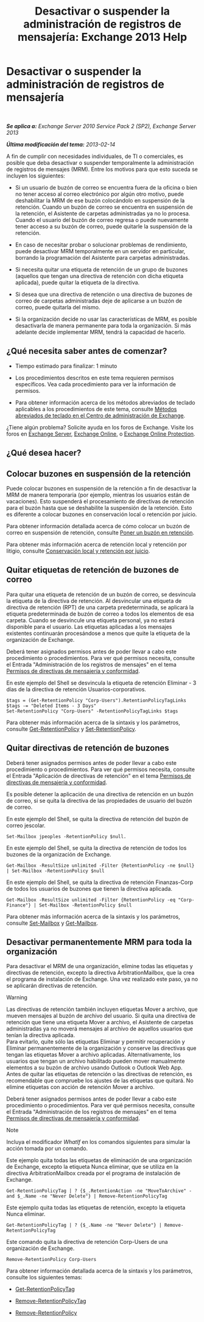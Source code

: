 ﻿---
title: 'Desactivar o suspender la administración de registros de mensajería: Exchange 2013 Help'
TOCTitle: Desactivar o suspender la administración de registros de mensajería
ms:assetid: 631191aa-3bba-4ebf-a727-c48ed2ebe176
ms:mtpsurl: https://technet.microsoft.com/es-es/library/Aa998580(v=EXCHG.150)
ms:contentKeyID: 52062028
ms.date: 05/22/2018
mtps_version: v=EXCHG.150
ms.translationtype: MT
---

# Desactivar o suspender la administración de registros de mensajería

 

_**Se aplica a:** Exchange Server 2010 Service Pack 2 (SP2), Exchange Server 2013_

_**Última modificación del tema:** 2013-02-14_

A fin de cumplir con necesidades individuales, de TI o comerciales, es posible que deba desactivar o suspender temporalmente la administración de registros de mensajes (MRM). Entre los motivos para que esto suceda se incluyen los siguientes:

  - Si un usuario de buzón de correo se encuentra fuera de la oficina o bien no tener acceso al correo electrónico por algún otro motivo, puede deshabilitar la MRM de ese buzón colocándolo en suspensión de la retención. Cuando un buzón de correo se encuentra en suspensión de la retención, el Asistente de carpetas administradas ya no lo procesa. Cuando el usuario del buzón de correo regresa o puede nuevamente tener acceso a su buzón de correo, puede quitarle la suspensión de la retención.

  - En caso de necesitar probar o solucionar problemas de rendimiento, puede desactivar MRM temporalmente en un servidor en particular, borrando la programación del Asistente para carpetas administradas.

  - Si necesita quitar una etiqueta de retención de un grupo de buzones (aquellos que tengan una directiva de retención con dicha etiqueta aplicada), puede quitar la etiqueta de la directiva.

  - Si desea que una directiva de retención o una directiva de buzones de correo de carpetas administradas deje de aplicarse a un buzón de correo, puede quitarla del mismo.

  - Si la organización decide no usar las características de MRM, es posible desactivarla de manera permanente para toda la organización. Si más adelante decide implementar MRM, tendrá la capacidad de hacerlo.

## ¿Qué necesita saber antes de comenzar?

  - Tiempo estimado para finalizar: 1 minuto

  - Los procedimientos descritos en este tema requieren permisos específicos. Vea cada procedimiento para ver la información de permisos.

  - Para obtener información acerca de los métodos abreviados de teclado aplicables a los procedimientos de este tema, consulte [Métodos abreviados de teclado en el Centro de administración de Exchange](keyboard-shortcuts-in-the-exchange-admin-center-exchange-online-protection-help.md).

¿Tiene algún problema? Solicite ayuda en los foros de Exchange. Visite los foros en [Exchange Server](https://go.microsoft.com/fwlink/p/?linkid=60612), [Exchange Online](https://go.microsoft.com/fwlink/p/?linkid=267542), o [Exchange Online Protection](https://go.microsoft.com/fwlink/p/?linkid=285351).

## ¿Qué desea hacer?

## Colocar buzones en suspensión de la retención

Puede colocar buzones en suspensión de la retención a fin de desactivar la MRM de manera temporaria (por ejemplo, mientras los usuarios están de vacaciones). Esto suspenderá el procesamiento de directivas de retención para el buzón hasta que se deshabilite la suspensión de la retención. Esto es diferente a colocar buzones en conservación local o retención por juicio.

Para obtener información detallada acerca de cómo colocar un buzón de correo en suspensión de retención, consulte [Poner un buzón en retención](place-a-mailbox-on-retention-hold-exchange-2013-help.md).

Para obtener más información acerca de retención local y retención por litigio, consulte [Conservación local y retención por juicio](in-place-hold-and-litigation-hold-exchange-2013-help.md).

## Quitar etiquetas de retención de buzones de correo

Para quitar una etiqueta de retención de un buzón de correo, se desvincula la etiqueta de la directiva de retención. Al desvincular una etiqueta de directiva de retención (RPT) de una carpeta predeterminada, se aplicará la etiqueta predeterminada de buzón de correo a todos los elementos de esa carpeta. Cuando se desvincule una etiqueta personal, ya no estará disponible para el usuario. Las etiquetas aplicadas a los mensajes existentes continuarán procesándose a menos que quite la etiqueta de la organización de Exchange.

Deberá tener asignados permisos antes de poder llevar a cabo este procedimiento o procedimientos. Para ver qué permisos necesita, consulte el Entrada "Administración de los registros de mensajes" en el tema [Permisos de directivas de mensajería y conformidad](messaging-policy-and-compliance-permissions-exchange-2013-help.md).

En este ejemplo del Shell se desvincula la etiqueta de retención Eliminar - 3 días de la directiva de retención Usuarios-corporativos.

    $tags = (Get-RetentionPolicy "Corp-Users").RetentionPolicyTagLinks
    $tags -= "Deleted Items - 3 Days"
    Set-RetentionPolicy "Corp-Users" -RetentionPolicyTagLinks $tags

Para obtener más información acerca de la sintaxis y los parámetros, consulte [Get-RetentionPolicy](https://technet.microsoft.com/es-es/library/dd298086\(v=exchg.150\)) y [Set-RetentionPolicy](https://technet.microsoft.com/es-es/library/dd335196\(v=exchg.150\)).

## Quitar directivas de retención de buzones

Deberá tener asignados permisos antes de poder llevar a cabo este procedimiento o procedimientos. Para ver qué permisos necesita, consulte el Entrada "Aplicación de directivas de retención" en el tema [Permisos de directivas de mensajería y conformidad](messaging-policy-and-compliance-permissions-exchange-2013-help.md).

Es posible detener la aplicación de una directiva de retención en un buzón de correo, si se quita la directiva de las propiedades de usuario del buzón de correo.

En este ejemplo del Shell, se quita la directiva de retención del buzón de correo jescolar.

    Set-Mailbox jpeoples -RetentionPolicy $null.

En este ejemplo del Shell, se quita la directiva de retención de todos los buzones de la organización de Exchange.

    Get-Mailbox -ResultSize unlimited -Filter {RetentionPolicy -ne $null} | Set-Mailbox -RetentionPolicy $null

En este ejemplo del Shell, se quita la directiva de retención Finanzas-Corp de todos los usuarios de buzones que tienen la directiva aplicada.

    Get-Mailbox -ResultSize unlimited -Filter {RetentionPolicy -eq "Corp-Finance"} | Set-Mailbox -RetentionPolicy $null

Para obtener más información acerca de la sintaxis y los parámetros, consulte [Set-Mailbox](https://technet.microsoft.com/es-es/library/bb123981\(v=exchg.150\)) y [Get-Mailbox](https://technet.microsoft.com/es-es/library/bb123685\(v=exchg.150\)).

## Desactivar permanentemente MRM para toda la organización

Para desactivar el MRM de una organización, elimine todas las etiquetas y directivas de retención, excepto la directiva ArbitrationMailbox, que la crea el programa de instalación de Exchange. Una vez realizado este paso, ya no se aplicarán directivas de retención.


> [!WARNING]
> Las directivas de retención también incluyen etiquetas Mover a archivo, que mueven mensajes al buzón de archivo del usuario. Si quita una directiva de retención que tiene una etiqueta Mover a archivo, el Asistente de carpetas administradas ya no moverá mensajes al archivo de aquellos usuarios que tenían la directiva aplicada.<BR>Para evitarlo, quite sólo las etiquetas Eliminar y permitir recuperación y Eliminar permanentemente de la organización y conserve las directivas que tengan las etiquetas Mover a archivo aplicadas. Alternativamente, los usuarios que tengan un archivo habilitado pueden mover manualmente elementos a su buzón de archivo usando Outlook o Outlook Web App.<BR>Antes de quitar las etiquetas de retención o las directivas de retención, es recomendable que compruebe los ajustes de las etiquetas que quitará. No elimine etiquetas con acción de retención Mover a archivo.



Deberá tener asignados permisos antes de poder llevar a cabo este procedimiento o procedimientos. Para ver qué permisos necesita, consulte el Entrada "Administración de los registros de mensajes" en el tema [Permisos de directivas de mensajería y conformidad](messaging-policy-and-compliance-permissions-exchange-2013-help.md).


> [!NOTE]
> Incluya el modificador <EM>WhatIf</EM> en los comandos siguientes para simular la acción tomada por un comando.



Este ejemplo quita todas las etiquetas de eliminación de una organización de Exchange, excepto la etiqueta Nunca eliminar, que se utiliza en la directiva ArbitrationMailbox creada por el programa de instalación de Exchange.

    Get-RetentionPolicyTag | ? {$_.RetentionAction -ne "MoveToArchive" -and $_.Name -ne "Never Delete"} | Remove-RetentionPolicyTag

Este ejemplo quita todas las etiquetas de retención, excepto la etiqueta Nunca eliminar.

    Get-RetentionPolicyTag | ? {$_.Name -ne "Never Delete"} | Remove-RetentionPolicyTag

Este comando quita la directiva de retención Corp-Users de una organización de Exchange.

    Remove-RetentionPolicy Corp-Users

Para obtener información detallada acerca de la sintaxis y los parámetros, consulte los siguientes temas:

  - [Get-RetentionPolicyTag](https://technet.microsoft.com/es-es/library/dd298009\(v=exchg.150\))

  - [Remove-RetentionPolicyTag](https://technet.microsoft.com/es-es/library/dd335092\(v=exchg.150\))

  - [Remove-RetentionPolicy](https://technet.microsoft.com/es-es/library/dd297962\(v=exchg.150\))


